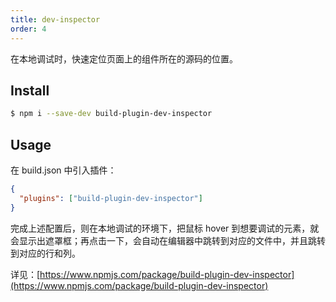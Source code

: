 ```yaml
---
title: dev-inspector
order: 4
---
```


在本地调试时，快速定位页面上的组件所在的源码的位置。

## Install

```bash
$ npm i --save-dev build-plugin-dev-inspector
```

## Usage

在 build.json 中引入插件：

```json
{
  "plugins": ["build-plugin-dev-inspector"]
}
```

完成上述配置后，则在本地调试的环境下，把鼠标 hover 到想要调试的元素，就会显示出遮罩框；再点击一下，会自动在编辑器中跳转到对应的文件中，并且跳转到对应的行和列。

详见：[https://www.npmjs.com/package/build-plugin-dev-inspector](https://www.npmjs.com/package/build-plugin-dev-inspector)
